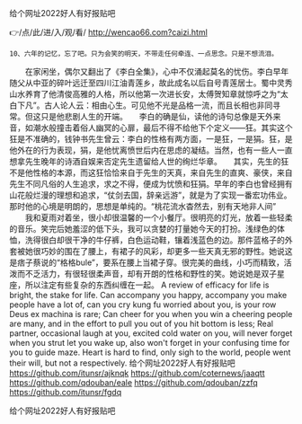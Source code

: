 
给个网址2022好人有好报贴吧




👉/点/此/进/入/观/看/ http://wencao66.com?caizi.html




	10、六年的记忆，忘了吧。只为会笑的明天，不带走任何牵连、一点思念。只是不想流泪。
　　在家闲坐，偶尔又翻出了《李白全集》，心中不仅涌起莫名的忧伤。李白早年随父从中亚的碎叶远迁至四川江油青莲乡，故此成名以后自号青莲居士。蜀中灵秀山水养育了他清俊高雅的人格，所以他第一次进长安，太傅贺知章就惊呼之为“太白下凡”。古人论人云：相由心生。可见他不光是品格一流，而且长相也非同寻常。但这只是他悲剧人生的开端。　　李白的确是仙，读他的诗句总像是天外来音，如潮水般撞击着俗人幽冥的心扉，最后不得不给他下个定义——狂。其实这个狂是不准确的，钱钟书先生曾云：李白的性格有两方面，一是狂，一是狷。狂，是他外在的行为表现，狷，是他忧离愤世后内在思虑的凝结。当然，也有一些人一直想拿先生晚年的诗酒自娱来否定先生遗留给人世的绚烂华章。　　其实，先生的狂不是他性格的本源，而这狂恰恰来自于先生的天真，来自先生的直爽、豪侠，来自先生不同凡俗的人生追求，求之不得，便成为忧愤和狂狷。早年的李白也曾经拥有山花般烂漫的理想和追求，“仗剑去国，辞亲远游”，就是为了实现一番宏功伟业。那时他的心境是明朗的，思想是单纯的。“桃花流水杳然去，别有天地非人间”
　　我和夏雨对着坐，很小却很温馨的一个小餐厅。很明亮的灯光，放着一些轻柔的音乐。笑完后她羞涩的低下头，我可以贪婪的打量她今天的打扮。浅绿色的体恤，洗得很白却很干净的牛仔裤，白色运动鞋，镶着浅蓝色的边。那件蓝格子的外套被她很巧妙的围在了腰上，有裙子的风彩，却更多一些天真无邪的野性。她说这是痞子蔡说的“格格bule”，要系在腰上当裙子穿。很完美的曲线，小巧而精致，活泼而不乏活力，有很轻很柔声音，却有开朗的性格和野性的笑。她说她是双子星座，所以注定有些复杂的东西纠缠在一起。
A review of efficacy for life is bright, the stake for life.
Can accompany you happy, accompany you make people have a lot of, can you cry kung fu worried about you, is your row Deus ex machina is rare;
Can cheer for you when you win a cheering people are many, and in the effort to pull you out of you hit bottom is less;
Real partner, occasional laugh at you, excited cold water on you, will never forget when you strut let you wake up, also won't forget in your confusing time for you to guide maze.
Heart is hard to find, only sigh to the world, people went their will, but not a respectively.
给个网址2022好人有好报贴吧 https://github.com/itunsr/ajknqk
https://github.com/coternews/jaaqtt
https://github.com/qdouban/eale
https://github.com/qdouban/zzfq
https://github.com/itunsr/fgdq





给个网址2022好人有好报贴吧
